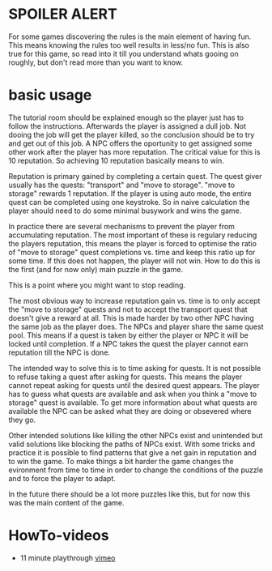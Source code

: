 # SPOILER ALERT

For some games discovering the rules is the main element of having fun. This means knowing the rules too well results in less/no fun. This is also true for this game, so read into it till you understand whats gooing on roughly, but don't read more than you want to know.

# basic usage
The tutorial room should be explained enough so the player just has to follow the instructions. Afterwards the player is assigned a dull job. Not dooing the job will get the player killed, so the conclusion should be to try and get out of this job. A NPC offers the oportunity to get assigned some other work after the player has more reputation. The critical value for this is 10 reputation. So achieving 10 reputation basically means to win.

Reputation is primary gained by completing a certain quest. The quest giver usually has the quests: "transport" and "move to storage". "move to storage" rewards 1 reputation. If the player is using auto mode, the entire quest can be completed using one keystroke. So in naive calculation the player should need to do some minimal busywork and wins the game.

In practice there are several mechanisms to prevent the player from accumulating reputation. The most important of these is regulary reducing the players reputation, this means the player is forced to optimise the ratio of "move to storage" quest completions vs. time and keep this ratio up for some time. If this does not happen, the player will not win. How to do this is the first (and for now only) main puzzle in the game. 

This is a point where you might want to stop reading.

The most obvious way to increase reputation gain vs. time is to only accept the "move to storage" quests and not to accept the transport quest that doesn't give a reward at all. This is made harder by two other NPC having the same job as the player does. The NPCs and player share the same quest pool. This means if a quest is taken by either the player or NPC it will be locked until completion. If a NPC takes the quest the player cannot earn reputation till the NPC is done.

The intended way to solve this is to time asking for quests. It is not possible to refuse taking a quest after asking for quests. This means the player cannot repeat asking for quests until the desired quest appears. The player has to guess what quests are available and ask when you think a "move to storage" quest is available. To get more information about what quests are available the NPC can be asked what they are doing or obsevered where they go.

Other intended solutions like killing the other NPCs exist and unintended but valid solutions like blocking the paths of NPCs exist. With some tricks and practice it is possible to find patterns that give a net gain in reputation and to win the game. To make things a bit harder the game changes the evironment from time to time in order to change the conditions of the puzzle and to force the player to adapt.

In the future there should be a lot more puzzles like this, but for now this was the main content of the game.

# HowTo-videos
* 11 minute playthrough [vimeo](https://vimeo.com/302591139)
